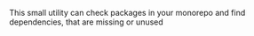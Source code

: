 This small utility can check packages in your monorepo and find dependencies, that are missing or unused

